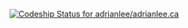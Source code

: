 [ ![Codeship Status for adrianlee/adrianlee.ca](https://www.codeship.io/projects/11f03c60-dd4d-0131-2a14-0e82c3185d9d/status)](https://www.codeship.io/projects/24659)
